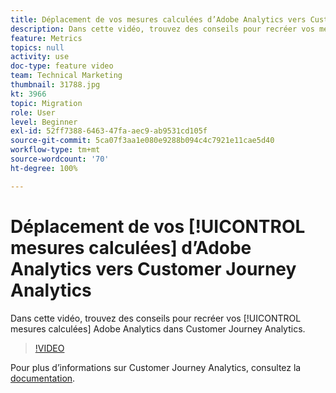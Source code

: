 ```yaml
---
title: Déplacement de vos mesures calculées d’Adobe Analytics vers Customer Journey Analytics
description: Dans cette vidéo, trouvez des conseils pour recréer vos mesures calculées Adobe Analytics dans Customer Journey Analytics.
feature: Metrics
topics: null
activity: use
doc-type: feature video
team: Technical Marketing
thumbnail: 31788.jpg
kt: 3966
topic: Migration
role: User
level: Beginner
exl-id: 52ff7388-6463-47fa-aec9-ab9531cd105f
source-git-commit: 5ca07f3aa1e080e9288b094c4c7921e11cae5d40
workflow-type: tm+mt
source-wordcount: '70'
ht-degree: 100%

---
```


# Déplacement de vos [!UICONTROL mesures calculées] d’Adobe Analytics vers Customer Journey Analytics

Dans cette vidéo, trouvez des conseils pour recréer vos [!UICONTROL mesures calculées] Adobe Analytics dans Customer Journey Analytics.

>[!VIDEO](https://video.tv.adobe.com/v/31788/?quality=12)

Pour plus d’informations sur Customer Journey Analytics, consultez la [documentation](https://experienceleague.adobe.com/docs/analytics-platform/using/cja-landing.html?lang=fr).
